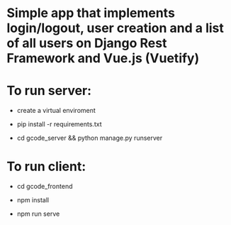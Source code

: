 # Simple app that implements login/logout, user creation and a list of all users on Django Rest Framework and Vue.js (Vuetify)

# To run server:

- create a virtual enviroment

- pip install -r requirements.txt

- cd gcode_server && python manage.py runserver


# To run client:

- cd gcode_frontend

- npm install

- npm run serve
